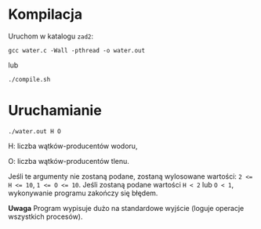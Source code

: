 # Kompilacja
Uruchom w katalogu `zad2`:
```
gcc water.c -Wall -pthread -o water.out
```

lub

```
./compile.sh
```

# Uruchamianie
```
./water.out H O
```

H: liczba wątków-producentów wodoru,

O: liczba wątków-producentów tlenu.

Jeśli te argumenty nie zostaną podane, zostaną wylosowane wartości: `2 <= H <= 10`, `1 <= O <= 10`.
Jeśli zostaną podane wartości `H < 2` lub `O < 1`, wykonywanie programu zakończy się błędem.

**Uwaga** Program wypisuje dużo na standardowe wyjście (loguje operacje wszystkich procesów).
